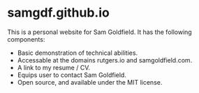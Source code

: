 # **samgdf.github.io**

This is a personal website for Sam Goldfield. It has the following components:
* Basic demonstration of technical abilities.
* Accessable at the domains rutgers.io and samgoldfield.com.
* A link to my resume / CV.
* Equips user to contact Sam Goldfield.
* Open source, and available under the MIT license.
